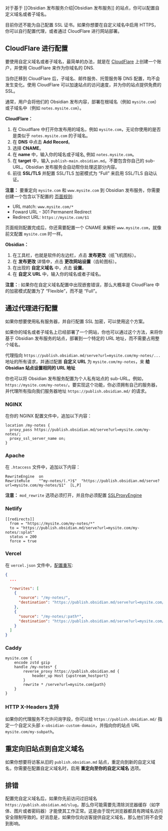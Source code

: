 对于基于 [[Obsidian 发布服务介绍|Obsidian 发布服务]] 的站点，你可以配置自定义域名或者子域名。

目前你还不能为自己配置 SSL 证书。如果你想要在自定义域名中启用 HTTPS，你可以自行配置代理，或者通过 CloudFlare 进行网站部署。

## CloudFlare 进行配置

要使用自定义域名或者子域名，最简单的办法，就是在 [CloudFlare](https://cloudflare.com) 上创建一个账户，并使用 CloudFlare 来作为你域名的 DNS.

当你迁移到 CloudFlare 后，子域名、邮件服务、托管服务等 DNS 配置，均不会发生变化。使用 CloudFlare 可以加速站点的访问速度，并为你的站点提供免费的 SSL。

通常，用户会将他们的 Obsidian 发布内容，部署在根域名（例如 `mysite.com`）或子域名中（例如 `notes.mysite.com`）。

**CloudFlare：**

1. 在 Cloudflare 中打开你发布用的域名，例如 `mysite.com`，无论你使用的是否是类似于 `notes.mysite.com` 的子域名。
2. 在 **DNS** 中点击 **Add Record**。
3. 选择 **CNAME**。
4. 在 **name** 中，输入你的域名或子域名, 例如 `notes.mysite.com`。
5. 在 **target** 中，输入 `publish-main.obsidian.md`。不要包含你自己的 sub-URL。Obsidian 发布服务会自动帮你处理这部分内容。
6. 前往 **SSL/TLS** 并配置 SSL/TLS 加密模式为 “Full” 来启用 SSL/TLS 自动认证。

**注意：** 要重定向 `mysite.com` 和 `www.mysite.com` 到 Obsidian 发布服务，你需要创建一个包含以下配置的 [页面规则](https://support.cloudflare.com/hc/zh-cn/articles/218411427-Creating-Page-Rules):

- URL match: `www.mysite.com/*`
- Foward URL - 301 Permanent Redirect
- Redirect URL: `https://mysite.com/$1`

页面规则配置完成后，你还需要配置一个 CNAME 来解析 `www.mysite.com`，就像前文配置 `mysite.com` 时一样。

**Obsidian：**

1. 在工具栏，也就是软件的左边栏，点击 **发布更改**（纸飞机图标）。
2. 在 **发布更改** 详情中，点击 **更改网站设置**（齿轮图标）。
3. 在出现的 **自定义域名** 中，点击 **设置**。
4. 在 **自定义 URL** 中，输入你的域名或者子域名。

**注意：**: 如果你在自定义域名配置中出现嵌套错误，那么大概率是 CloudFlare 中的加密模式配置为了 “Flexible”，而不是 “Full”。

## 通过代理进行配置

如果你想要使用私有服务器，并自行配置 SSL 加密，可以使用这个方案。

如果你的域名或者子域名上已经部署了一个网站，你也可以通过这个方法，来将你基于 Obsidian 发布服务的站点，部署到一个特定的 URL 地址，而不需要占用整个域名。

代理指向 `https://publish.obsidian.md/serve?url=mysite.com/my-notes/...` 地址的所有请求，并通过配置 **自定义 URL** 为 `mysite.com/my-notes`，来 **给 Obsidian 站点设置相同的 URL 地址**

你也可以将 Obsidian 发布服务配置为个人私有站点的 sub-URL。例如，`https://mysite.com/my-notes/`。要实现这个功能，你必须拥有自己的服务器，并代理所有指向我们服务器地址 `https://publish.obsidian.md/` 的请求。

### NGINX

在你的 NGINX 配置文件中，追加以下内容：

```nginx
location /my-notes {
  proxy_pass https://publish.obsidian.md/serve?url=mysite.com/my-notes/;
  proxy_ssl_server_name on;
}
```

### Apache

在 `.htaccess` 文件中，追加以下内容：

```htaccess
RewriteEngine  on
RewriteRule    "^my-notes/(.*)$"  "https://publish.obsidian.md/serve?url=mysite.com/my-notes/$1"  [L,P]
```

**注意：** `mod_rewrite` 选项必须打开，并且你必须配置 [SSLProxyEngine](https://stackoverflow.com/questions/40938148/reverse-proxy-for-external-url-apache)

### Netlify

```
[[redirects]]
  from = "https://mysite.com/my-notes/*"
  to = "https://publish.obsidian.md/serve?url=mysite.com/my-notes/:splat"
  status = 200
  force = true
```

### Vercel

在 `vercel.json` 文件中，[配置重写](https://vercel.com/docs/configuration#project/rewrites):

```json
{
  ...

  "rewrites": [
    {
      "source": "/my-notes/",
      "destination": "https://publish.obsidian.md/serve?url=mysite.com/my-notes"
    },
    {
      "source": "/my-notes/:path*",
      "destination": "https://publish.obsidian.md/serve?url=mysite.com/my-notes/:path*"
    }
  ]
}
```

### Caddy

```
mysite.com {
	encode zstd gzip
	handle /my-notes* {
		reverse_proxy https://publish.obsidian.md {
			header_up Host {upstream_hostport}
		}
		rewrite * /serve?url=mysite.com{path}
	}
}
```

### HTTP X-Headers 支持

如果你的代理服务不允许问询字段，你可以给 `https://publish.obsidian.md/` 指定一个自定义头部 `x-obsidian-custom-domain`，并指向你的站点 URL `mysite.com/my-subpath`。

## 重定向旧站点到自定义域名

如果你想要将访客从旧的 `publish.obsidian.md` 站点，重定向到新的自定义域名，你需要在配置自定义域名时，启用 **重定向至你的自定义域名** 选项。

## 排错

配置完自定义域名后，如果你先前访问过旧域名 `https://publish.obsidian.md/slug`，那么你可能需要先清除浏览器缓存（如字体、图片或者密码器）才能使其工作正常。这是由于现代浏览器都具有跨域名访问安全限制导致的。好消息是，如果你仅向访客提供自定义域名，那么他们将不会受到影响。